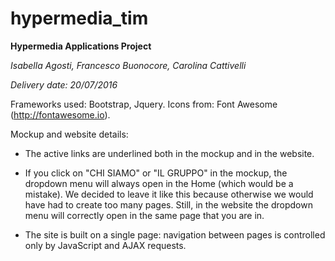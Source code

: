 # hypermedia_tim


 **Hypermedia Applications Project**
 
 *Isabella Agosti, Francesco Buonocore, Carolina Cattivelli*
 
 *Delivery date: 20/07/2016*
 
 
 Frameworks used: Bootstrap, Jquery.
 Icons from: Font Awesome (http://fontawesome.io).
 
 
 Mockup and website details: 
 
 - The active links are underlined both in the mockup and in the website. 
 
 - If you click on "CHI SIAMO" or "IL GRUPPO" in the mockup, the dropdown menu will 
 always open in the Home (which would be a mistake). We decided to leave it like this 
 because otherwise we would have had to create too many pages. Still, in the website the 
 dropdown menu will correctly open in the same page that you are in. 
 
 - The site is built on a single page: navigation between pages is controlled only by 
 JavaScript and AJAX requests.
